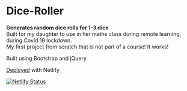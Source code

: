 # Dice-Roller
**Generates random dice rolls for 1-3 dice**<br>
Built for my daughter to use in her maths class during remote learning, during Covid 19 lockdown.<br>
My first project from scratch that is not part of a course! It works!

Built using Bootstrap and jQuery

[Deployed](https://olives-dice-roller.netlify.app/) with Netlify

[![Netlify Status](https://api.netlify.com/api/v1/badges/021e8503-ae18-49bb-9cb1-94949513e406/deploy-status)](https://app.netlify.com/sites/olives-dice-roller/deploys)
